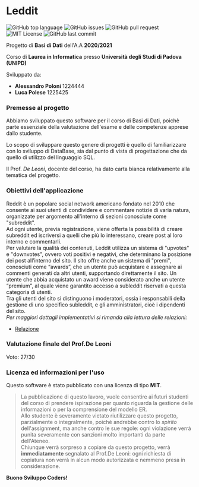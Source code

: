 # Leddit

![GitHub top language](https://img.shields.io/github/languages/top/LucaPolese/Leddit)
![GitHub issues](https://img.shields.io/github/issues/LucaPolese/Leddit)
![GitHub pull request](https://img.shields.io/github/issues-pr/LucaPolese/Leddit)
![MIT License](https://img.shields.io/badge/License-MIT-yellow.svg)
![GitHub last commit](https://img.shields.io/github/last-commit/LucaPolese/Leddit)

Progetto di **Basi di Dati** dell'A.A **2020/2021**

Corso di **Laurea in Informatica** presso **Università degli Studi di Padova (UNIPD)**

Sviluppato da:
* **Alessandro Poloni** 1224444
* **Luca Polese** 1225425

### Premesse al progetto
Abbiamo sviluppato questo software per il corso di Basi di Dati, poichè parte essenziale della valutazione dell'esame e delle competenze apprese dallo studente.

Lo scopo di sviluppare questo genere di progetti è quello di familiarizzare con lo sviluppo di DataBase, sia dal punto di vista di progettazione che da quello di utilizzo del linguaggio SQL.

Il Prof. *De Leoni*, docente del corso, ha dato carta bianca relativamente alla tematica del progetto.

### Obiettivi dell'applicazione
Reddit è un popolare social network americano fondato nel 2010 che consente ai suoi utenti di condividere e 
commentare notizie di varia natura, organizzate per argomento all'interno di sezioni conosciute come "subreddit".\
Ad ogni utente, previa registrazione, viene offerta la possibilità di creare subreddit ed iscriversi a 
quelli che più lo interessano, creare post al loro interno e commentarli.\
Per valutare la qualità dei contenuti, Leddit utilizza un sistema di "upvotes" e "downvotes", ovvero voti 
positivi e negativi, che determinano la posizione dei post all’interno del sito. 
Il sito offre anche un sistema di "premi", conosciuti come “awards”, che un utente può acquistare e 
assegnare ai commenti generati da altri utenti, supportando direttamente il sito. Un utente che abbia 
acquistato un award viene considerato anche un utente “premium”, al quale viene garantito accesso a 
subleddit riservati a questa categoria di utenti. \
Tra gli utenti del sito si distinguono i moderatori, ossia i responsabili della gestione di uno specifico subleddit, 
e gli amministratori, cioè i dipendenti del sito.\
*Per maggiori dettagli implementativi si rimanda alla lettura delle relazioni:*
 - [Relazione](Leddit.pdf)

### Valutazione finale del Prof.De Leoni

Voto: 27/30 

### Licenza ed informazioni per l'uso

Questo software è stato pubblicato con una licenza di tipo **MIT**. 

> La pubblicazione di questo lavoro, vuole consentire ai futuri studenti del corso di prendere ispirazione per quanto riguarda la gestione delle informazioni o per la comprensione del modello ER.\
Allo studente è severamente vietato riutilizzare questo progetto, parzialmente o integralmente, poichè andrebbe contro lo *spirito* dell'assignment, ma anche contro le sue regole: ogni violazione verrà punita severamente con sanzioni molto importanti da parte dell'Ateneo.\
Chiunque verrà sorpreso a copiare da questo progetto, verrà **immediatamente** segnalato al Prof.De Leoni: ogni richiesta di copiatura non verrà in alcun modo autorizzata e nemmeno presa in considerazione.

**Buono Sviluppo Coders!**
